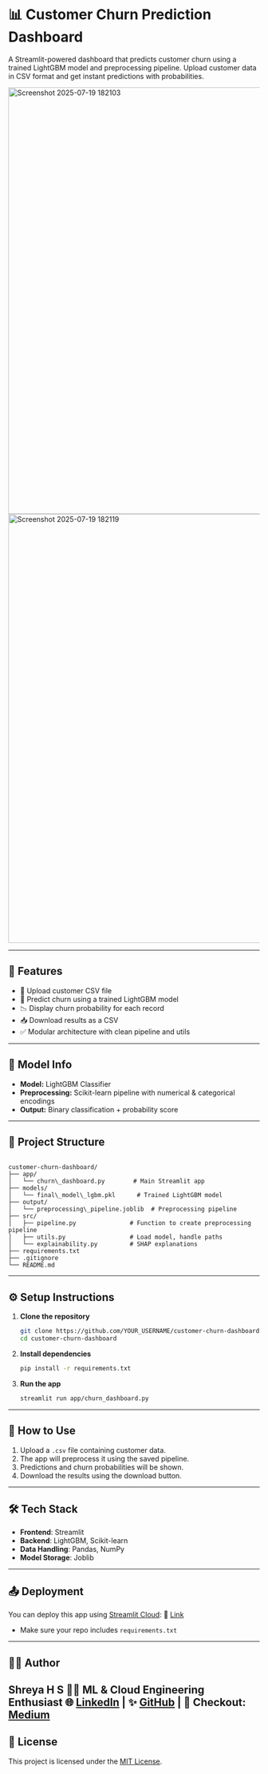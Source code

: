 # 📊 Customer Churn Prediction Dashboard

A Streamlit-powered dashboard that predicts customer churn using a trained LightGBM model and preprocessing pipeline. Upload customer data in CSV format and get instant predictions with probabilities.

<img width="1878" height="854" alt="Screenshot 2025-07-19 182103" src="https://github.com/user-attachments/assets/a39ab577-66cb-40ae-819f-ecba3a59de60" />
<img width="1892" height="859" alt="Screenshot 2025-07-19 182119" src="https://github.com/user-attachments/assets/b481e774-3c08-449c-829d-efb4d7b515ff" />

---

## 🚀 Features

- 📁 Upload customer CSV file
- 🧠 Predict churn using a trained LightGBM model
- 📉 Display churn probability for each record
- 📥 Download results as a CSV
- ✅ Modular architecture with clean pipeline and utils

---

## 🧠 Model Info

- **Model:** LightGBM Classifier
- **Preprocessing:** Scikit-learn pipeline with numerical & categorical encodings
- **Output:** Binary classification + probability score

---

## 📁 Project Structure

```

customer-churn-dashboard/
├── app/
│   └── churn\_dashboard.py        # Main Streamlit app
├── models/
│   └── final\_model\_lgbm.pkl      # Trained LightGBM model
├── output/
│   └── preprocessing\_pipeline.joblib  # Preprocessing pipeline
├── src/
│   ├── pipeline.py               # Function to create preprocessing pipeline
│   ├── utils.py                  # Load model, handle paths
│   └── explainability.py         # SHAP explanations
├── requirements.txt
├── .gitignore
└── README.md

````

---

## ⚙️ Setup Instructions

1. **Clone the repository**
   ```bash
   git clone https://github.com/YOUR_USERNAME/customer-churn-dashboard.git
   cd customer-churn-dashboard

2. **Install dependencies**

   ```bash
   pip install -r requirements.txt
   ```

3. **Run the app**

   ```bash
   streamlit run app/churn_dashboard.py
   ```

---

## 📌 How to Use

1. Upload a `.csv` file containing customer data.
2. The app will preprocess it using the saved pipeline.
3. Predictions and churn probabilities will be shown.
4. Download the results using the download button.

---

## 🛠 Tech Stack

* **Frontend**: Streamlit
* **Backend**: LightGBM, Scikit-learn
* **Data Handling**: Pandas, NumPy
* **Model Storage**: Joblib

---

## 📤 Deployment 

You can deploy this app using [Streamlit Cloud](https://streamlit.io/cloud):
🔗 [Link](https://churn-prediction-dashboard-p4bg9seq2sfnwvwfzpiovv.streamlit.app/)
* Make sure your repo includes `requirements.txt`

---

## 👩‍💻 Author

**Shreya H S**
👩‍🔬 ML & Cloud Engineering Enthusiast
🌐 [LinkedIn](https://www.linkedin.com/in/shreya-h-s/) | ✨ [GitHub](https://github.com/shrehs) | 
📝 Checkout: [Medium](https://medium.com/@shreyahs2004/predicting-customer-churn-with-streamlit-and-lightgbm-an-end-to-end-ml-project-2fb212c6d3db)
---

## 📄 License

This project is licensed under the [MIT License](LICENSE).
